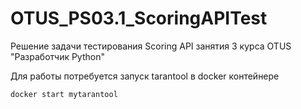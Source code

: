 # OTUS_PS03.1_ScoringAPITest
Решение задачи тестирования Scoring API занятия 3 курса OTUS "Разработчик Python"

Для работы потребуется запуск tarantool в docker контейнере
```
docker start mytarantool
```
